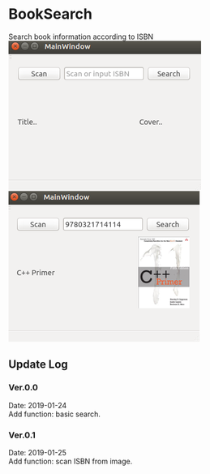 # BookSearch
Search book information according to ISBN  
![pic1](pic1.PNG) ![pic2](pic2.PNG)  

## Update Log  

### Ver.0.0  
Date: 2019-01-24  
Add function: basic search.  

### Ver.0.1
Date: 2019-01-25  
Add function: scan ISBN from image.
